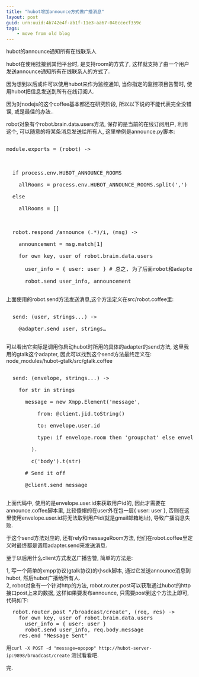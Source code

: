 ```yaml
---
title: "hubot增加announce方式做广播消息"
layout: post
guid: urn:uuid:4b742e4f-ab1f-11e3-aa67-040ccecf359c
tags:
    - move from old blog
---
```

hubot的announce通知所有在线联系人

hubot在使用挂接到其他平台时, 是支持room的方式了, 这样就支持了由一个用户发送announce通知所有在线联系人的方式了.  

因为想到以后或许可以使用hubot来作为监控通知, 当你指定的监控项目告警时, 使用hubot把信息发送到所有在线订阅人.  

  

因为对nodejs的这个coffee基本都还在研究阶段, 所以以下说的不能代表完全没错误, 或是最佳的办法..  



robot对象有个robot.brain.data.users方法, 保存的是当前的在线订阅用户, 利用这个, 可以随意的将某条消息发送给所有人, 这里举例是announce.py脚本:  

<pre>

module.exports = (robot) ->



  if process.env.HUBOT_ANNOUNCE_ROOMS

    allRooms = process.env.HUBOT_ANNOUNCE_ROOMS.split(',')

  else

    allRooms = []



  robot.respond /announce (.*)/i, (msg) ->

    announcement = msg.match[1]

    for own key, user of robot.brain.data.users

      user_info = { user: user } # 总之, 为了后面robot和adapter的send方法调用, 多包一层, 否则send取user会取成undefined

      robot.send user_info, announcement 

</pre>

      

上面使用的robot.send方法发送消息,这个方法定义在src/robot.coffee里:  

<pre>

  send: (user, strings...) -> 

    @adapter.send user, strings…  

</pre>    

    

可以看出它实际是调用你启动hubot时所用的具体的adapter的send方法, 这里我用的gtalk这个adapter, 因此可以找到这个send方法最终定义在:  node_modules/hubot-gtalk/src/gtalk.coffee  

<pre>

  send: (envelope, strings...) ->

    for str in strings

      message = new Xmpp.Element('message',

          from: @client.jid.toString()

          to: envelope.user.id

          type: if envelope.room then 'groupchat' else envelope.user.type

        ).

        c('body').t(str)

      # Send it off

      @client.send message

</pre>      

上面代码中, 使用的是envelope.user.id来获取用户id的, 因此才需要在announce.coffee脚本里, 比较傻帽的在user外在包一层{ user: user }, 否则在这里使用envelope.user.id将无法取到用户id(就是gmail邮箱地址), 导致广播消息失败.  





于这个send方法对应的, 还有rely和messageRoom方法, 他们在robot.coffee里定义时最终都是调用adapter.send来发送消息.  



至于以后用什么client方式发送广播告警, 简单的方法是:    

1, 写一个简单的xmpp协议(gtalk协议)的小sdk脚本, 通过它发送announce消息到hubot, 然后hubot广播给所有人.  
2, robot对象有一个针对http的方法, robot.router.post可以获取通过hubot的http接口post上来的数据, 这样如果要发布announce, 只需要post到这个方法上即可, 代码如下:  
<pre>
  robot.router.post "/broadcast/create", (req, res) ->
    for own key, user of robot.brain.data.users
      user_info = { user: user } 
      robot.send user_info, req.body.message
    res.end "Message Sent"
</pre>  
用`curl -X POST -d "message=opopop" http://hubot-server-ip:9898/broadcast/create` 测试看看吧.
  
完.
